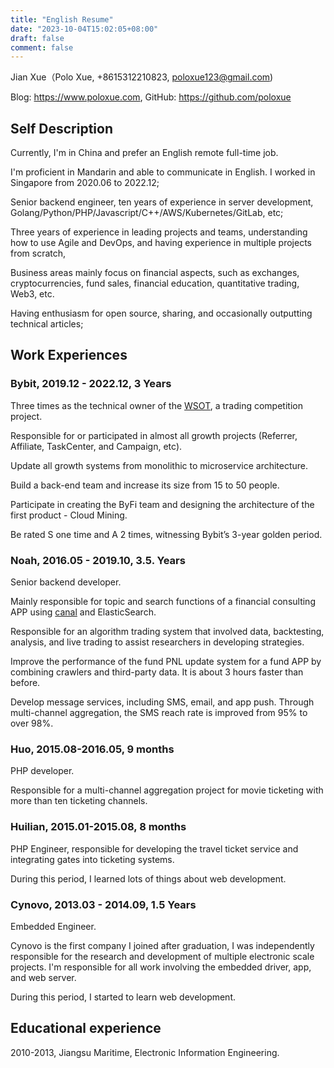 ```yaml
---
title: "English Resume"
date: "2023-10-04T15:02:05+08:00"
draft: false
comment: false
---
```


Jian Xue（Polo Xue, +8615312210823, poloxue123@gmail.com)

Blog: https://www.poloxue.com, GitHub: https://github.com/poloxue

## Self Description

Currently, I'm in China and prefer an English remote full-time job.

I'm proficient in Mandarin and able to communicate in English. I worked in Singapore from 2020.06 to 2022.12;

Senior backend engineer, ten years of experience in server development, Golang/Python/PHP/Javascript/C++/AWS/Kubernetes/GitLab, etc;

Three years of experience in leading projects and teams, understanding how to use Agile and DevOps, and having experience in multiple projects from scratch, 

Business areas mainly focus on financial aspects, such as exchanges, cryptocurrencies, fund sales, financial education, quantitative trading, Web3, etc.

Having enthusiasm for open source, sharing, and occasionally outputting technical articles;

## Work Experiences

### Bybit, 2019.12 - 2022.12, 3 Years

Three times as the technical owner of the [WSOT](https://www.bybit.com/wsot2022), a trading competition project. 

Responsible for or participated in almost all growth projects (Referrer, Affiliate, TaskCenter, and Campaign, etc).

Update all growth systems from monolithic to microservice architecture.

Build a back-end team and increase its size from 15 to 50 people.

Participate in creating the ByFi team and designing the architecture of the first product - Cloud Mining.

Be rated S one time and A 2 times, witnessing Bybit’s 3-year golden period.

### Noah, 2016.05 - 2019.10, 3.5. Years

Senior backend developer.

Mainly responsible for topic and search functions of a financial consulting APP using [canal](https://https://github.com/alibaba/canal) and ElasticSearch. 

Responsible for an algorithm trading system that involved data, backtesting, analysis, and live trading to assist researchers in developing strategies.

Improve the performance of the fund PNL update system for a fund APP by combining crawlers and third-party data. It is about 3 hours faster than before. 

Develop message services, including SMS, email, and app push. Through multi-channel aggregation, the SMS reach rate is improved from 95% to over 98%.

### Huo, 2015.08-2016.05, 9 months

PHP developer.

Responsible for a multi-channel aggregation project for movie ticketing with more than ten ticketing channels.

### Huilian, 2015.01-2015.08, 8 months

PHP Engineer, responsible for developing the travel ticket service and integrating gates into ticketing systems.

During this period, I learned lots of things about web development.

### Cynovo, 2013.03 - 2014.09, 1.5 Years

Embedded Engineer.

Cynovo is the first company I joined after graduation, I was independently responsible for the research and development of multiple electronic scale projects. I'm responsible for all work involving the embedded driver, app, and web server. 

During this period, I started to learn web development.

## Educational experience

2010-2013, Jiangsu Maritime, Electronic Information Engineering.

